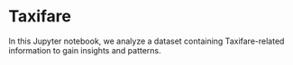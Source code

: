 # Taxifare
In this Jupyter notebook, we analyze a dataset containing Taxifare-related information to gain insights and patterns.

